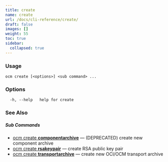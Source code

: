 ```yaml
---
title: create
name: create
url: /docs/cli-reference/create/
draft: false
images: []
weight: 55
toc: true
sidebar:
  collapsed: true
---
```

### Usage

```
ocm create [<options>] <sub command> ...
```

### Options

```
  -h, --help   help for create
```

### See Also



##### Sub Commands

* [ocm create <b>componentarchive</b>](/docs/cli-reference/create/componentarchive/)	 &mdash; (DEPRECATED) create new component archive
* [ocm create <b>rsakeypair</b>](/docs/cli-reference/create/rsakeypair/)	 &mdash; create RSA public key pair
* [ocm create <b>transportarchive</b>](/docs/cli-reference/create/transportarchive/)	 &mdash; create new OCI/OCM transport  archive

